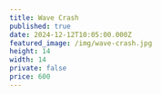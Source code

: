 ```yaml
---
title: Wave Crash
published: true
date: 2024-12-12T10:05:00.000Z
featured_image: /img/wave-crash.jpg
height: 14
width: 14
private: false
price: 600
---
```

